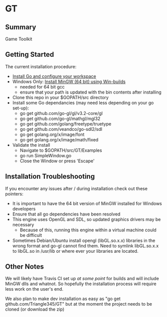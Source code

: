 GT
==

## Summary

Game Toolkit

## Getting Started
The current installation procedure:
* [Install Go and configure your workspace](https://golang.org/doc/install)
* Windows Only: [Install MinGW (64 bit) using Win-builds](http://win-builds.org/doku.php)
    * needed for 64 bit gcc
    * ensure that your path is updated with the bin contents after installing
* Clone this repo in your $GOPATH/src directory
* Install some Go dependancies (may need less depending on your go set-up):
	* go get github.com/go-gl/gl/v3.2-core/gl
	* go get github.com/go-gl/mathgl/mgl32
	* go get github.com/golang/freetype/truetype
	* go get github.com/veandco/go-sdl2/sdl
	* go get golang.org/x/image/font
	* go get golang.org/x/image/math/fixed
* Validate the install
    * Navigate to $GOPATH/src/GT/Examples
    * go run SimpleWindow.go
    * Close the Window or press 'Escape'

## Installation Troubleshooting
If you encounter any issues after / during installation check out these pointers:
* It is important to have the 64 bit version of MinGW installed for Windows developers
* Ensure that all go dependencies have been resolved
* This engine uses OpenGL and SDL, so updated graphics drivers may be necessary
	* Because of this, running this engine within a virtual machine could be difficult
* Sometimes Debian/Ubuntu install opengl (libGL.so.x.x) libraries in the wrong format and go-gl cannot find them. Need to symlink libGL.so.x.x to libGL.so in /usr/lib or where ever your libraries are located.

## Other Notes
We will likely have Travis CI set up *at some point* for builds and will include MinGW dlls and whatnot. So hopefully the installation process will require less work on the user's end.

We also plan to make dev installation as easy as "go get github.com/Triangle345/GT" but at the moment the project needs to be cloned (or download the zip)
